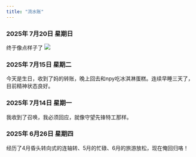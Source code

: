 ```yaml
---
title: "流水账"
---
```


### 2025年 7月20日 星期日
终于像点样子了
![](https://pic-1258720617.cos.ap-beijing.myqcloud.com/%E6%88%AA%E5%B1%8F2025-07-20%2000.05.56.png)

### 2025年 7月15日 星期二
今天是生日，收到了妈的转账，晚上回去和npy吃冰淇淋蛋糕。连续早睡三天了，目前精神状态良好。

### 2025年 7月14日 星期一
我收到了召唤，我必须回应，就像守望先锋特工那样。

### 2025年 6月26日 星期四
经历了4月昏头转向式的连轴转、5月的忙碌、6月的旅游放松，现在俺回归咯！


